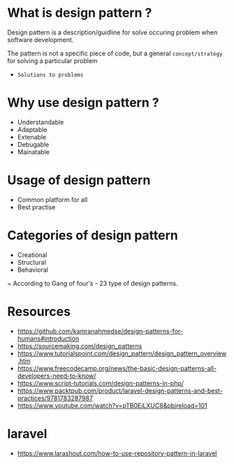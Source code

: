 # What is design pattern ?

Design pattern is a description/guidline for solve occuring problem when software development.

The pattern is not a specific piece of code, but a general `concept/strategy` for solving a particular problem

* `Solutions to problems`


# Why use design pattern ?

 * Understandable
 * Adaptable
 * Extenable
 * Debugable
 * Mainatable

# Usage of design pattern

* Common platform for all
* Best practise

# Categories of design pattern

* Creational
* Structural
* Behavioral

~ According to Gang of four's - 23 type of design patterns.


# Resources

* https://github.com/kamranahmedse/design-patterns-for-humans#introduction
* https://sourcemaking.com/design_patterns
* https://www.tutorialspoint.com/design_pattern/design_pattern_overview.htm
* https://www.freecodecamp.org/news/the-basic-design-patterns-all-developers-need-to-know/
* https://www.script-tutorials.com/design-patterns-in-php/
* https://www.packtpub.com/product/laravel-design-patterns-and-best-practices/9781783287987
* https://www.youtube.com/watch?v=pTB0EiLXUC8&pbjreload=101

# laravel

* https://www.larashout.com/how-to-use-repository-pattern-in-laravel
